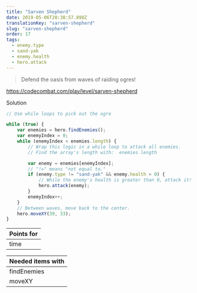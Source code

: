 ```yaml
---
title: "Sarven Shepherd"
date: 2019-05-06T20:38:57.898Z
translationKey: "sarven-shepherd"
slug: "sarven-shepherd"
order: 17
tags:
  - enemy.type
  - sand-yak
  - enemy.health
  - hero.attack
---
```


> Defend the oasis from waves of raiding ogres!

https://codecombat.com/play/level/sarven-shepherd

Solution

```javascript
// Use while loops to pick out the ogre

while (true) {
    var enemies = hero.findEnemies();
    var enemyIndex = 0;
    while (enemyIndex < enemies.length) {
        // Wrap this logic in a while loop to attack all enemies.
        // Find the array's length with:  enemies.length

        var enemy = enemies[enemyIndex];
        // "!=" means "not equal to."
        if (enemy.type != "sand-yak" && enemy.health > 0) {
            // While the enemy's health is greater than 0, attack it!
            hero.attack(enemy);
        }
        enemyIndex++;
    }
    // Between waves, move back to the center.
    hero.moveXY(39, 33);
}

```

Points for |
--- |
time |

Needed items with |
--- |
findEnemies |
moveXY |


